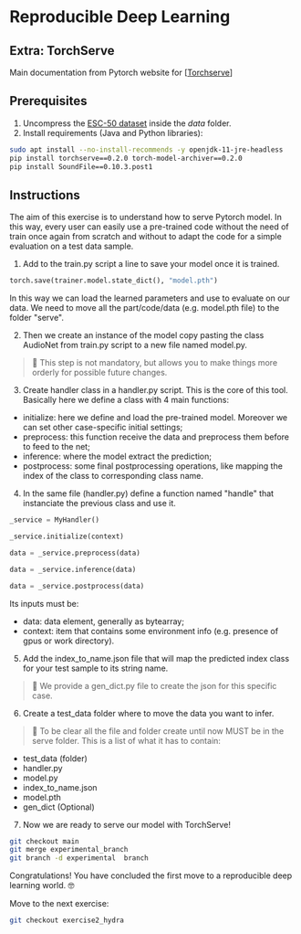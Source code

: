 # Reproducible Deep Learning
## Extra: TorchServe
Main documentation from Pytorch website for [[Torchserve](https://pytorch.org/serve/)] 


## Prerequisites

1. Uncompress the [ESC-50 dataset](https://github.com/karolpiczak/ESC-50) inside the *data* folder.
2. Install requirements (Java and Python libraries):

```bash
sudo apt install --no-install-recommends -y openjdk-11-jre-headless
pip install torchserve==0.2.0 torch-model-archiver==0.2.0
pip install SoundFile==0.10.3.post1
```

## Instructions

The aim of this exercise is to understand how to serve Pytorch model. In this way, every user can easily use a pre-trained code without the need of train once again from scratch and without to adapt the code for a simple evaluation on a test data sample. 


1. Add to the train.py script a line to save your model once it is trained.

```python
torch.save(trainer.model.state_dict(), "model.pth")
```

In this way we can load the learned parameters and use to evaluate on our data.
We need to move all the part/code/data (e.g. model.pth file) to the folder "serve".



2. Then we create an instance of the model copy pasting the class AudioNet from train.py script to a new file named model.py.
> :speech_balloon: This step is not mandatory, but allows you to make things more orderly for possible future changes.




3. Create handler class in a handler.py script. This is the core of this tool.
Basically here we define a class with 4 main functions:
  - initialize: here we define and load the pre-trained model. Moreover we can set other case-specific initial settings;
  - preprocess: this function receive the data and preprocess them before to feed to the net;
  - inference: where the model extract the prediction;
  - postprocess: some final postprocessing operations, like mapping the index of the class to corresponding class name.




4. In the same file (handler.py) define a function named "handle" that instanciate the previous class and use it.

```python
_service = MyHandler()

_service.initialize(context)

data = _service.preprocess(data)

data = _service.inference(data)

data = _service.postprocess(data)
```

Its inputs must be:
  - data: data element, generally as bytearray;
  - context: item that contains some environment info (e.g. presence of gpus or work directory).


5. Add the index_to_name.json file that will map the predicted index class for your test sample to its string name.
> :speech_balloon: We provide a gen_dict.py file to create the json for this specific case.


6. Create a test_data folder where to move the data you want to infer.


> :speech_balloon: To be clear all the file and folder create until now MUST be in the serve folder. This is a list of what it has to contain:
  - test_data (folder)
  - handler.py
  - model.py
  - index_to_name.json
  - model.pth
  - gen_dict (Optional)


7. Now we are ready to serve our model with TorchServe!

```bash
git checkout main
git merge experimental_branch
git branch -d experimental  branch
```

Congratulations! You have concluded the first move to a reproducible deep learning world. :nerd_face:

Move to the next exercise:

```bash
git checkout exercise2_hydra
```
